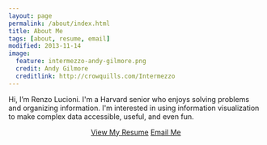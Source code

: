 ```yaml
---
layout: page
permalink: /about/index.html
title: About Me
tags: [about, resume, email]
modified: 2013-11-14
image:
  feature: intermezzo-andy-gilmore.png
  credit: Andy Gilmore
  creditlink: http://crowquills.com/Intermezzo
---
```


Hi, I’m Renzo Lucioni. I'm a Harvard senior who enjoys solving problems and organizing information. I'm interested in using information visualization to make complex data accessible, useful, and even fun.

<div align="center">
    <a markdown="0" href="http://renzolucioni.com/resume" class="btn">View My Resume</a>
    <a markdown="0" href="mailto:renzo@renzolucioni.com" class="btn">Email Me</a>
</div>